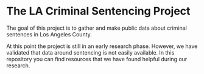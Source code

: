 # The LA Criminal Sentencing Project

The goal of this project is to gather and make public data about criminal sentences in Los Angeles County.

At this point the project is still in an early research phase. However, we have validated that data around sentencing is not easily available. In this repository you can find resources that we have found helpful during our research. 
